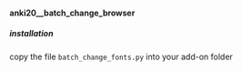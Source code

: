 #### anki20__batch_change_browser

##### installation

copy the file `batch_change_fonts.py` into your add-on folder
